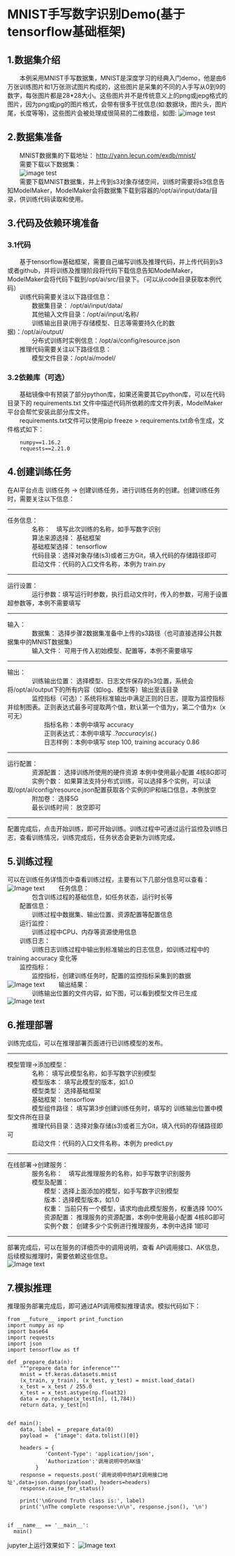 # MNIST手写数字识别Demo(基于tensorflow基础框架)
## 1.数据集介绍  
　　本例采用MNIST手写数据集，MNIST是深度学习的经典入门demo，他是由6万张训练图片和1万张测试图片构成的，这些图片是采集的不同的人手写从0到9的数字，每张图片都是28*28大小。这些图片并不是传统意义上的png或jepg格式的图片，因为png或jpg的图片格式，会带有很多干扰信息(如:数据块，图片头，图片尾，长度等等)，这些图片会被处理成很简易的二维数组，如图:
  ![image test](images/mnist.png)
## 2.数据集准备
　　MNIST数据集的下载地址： http://yann.lecun.com/exdb/mnist/  
　　需要下载以下数据集：  
　　![image test](images/mnist-dataset.png)  
　　需要下载MNIST数据集，并上传到s3对象存储空间，训练时需要将s3信息告知ModelMaker，ModelMaker会将数据集下载到容器的/opt/ai/input/data/目录，供训练代码读取和使用。  
## 3.代码及依赖环境准备
### 3.1代码
　　基于tensorflow基础框架，需要自己编写训练及推理代码，并上传代码到s3或者github，并将训练及推理阶段将代码下载信息告知ModelMaker，ModelMaker会将代码下载到/opt/ai/src/目录下。（可以从code目录获取本例代码）  
　　训练代码需要关注以下路径信息：  
　　　　数据集目录： /opt/ai/input/data/  
　　　　其他输入文件目录：/opt/ai/input/名称/  
　　　　训练输出目录(用于存储模型、日志等需要持久化的数据)：/opt/ai/output/  
　　　　分布式训练时实例信息：/opt/ai/config/resource.json  
　　推理代码需要关注以下路径信息：  
　　　　模型文件目录：/opt/ai/model/  
### 3.2依赖库（可选）
　　基础镜像中有预装了部分python库，如果还需要其它python库，可以在代码目录下的 requirements.txt 文件中描述代码所依赖的库文件列表，ModelMaker平台会帮忙安装此部分库文件。  
　　requirements.txt文件可以使用pip freeze > requirements.txt命令生成，文件格式如下：  

        numpy==1.16.2
        requests==2.21.0
## 4.创建训练任务
在AI平台点击 训练任务 -> 创建训练任务，进行训练任务的创建。创建训练任务时，需要关注以下信息：  
_ _ _
任务信息：  
　　　　名称：　填写此次训练的名称，如手写数字识别  
　　　　算法来源选择： 基础框架  
　　　　基础框架选择： tensorflow  
　　　　代码目录：选择对象存储(s3)或者三方Git，填入代码的存储路径即可  
　　　　启动文件：代码的入口文件名称，本例为 train.py  
_ _ _
运行设置：  
　　　　运行参数：填写运行时参数，执行启动文件时，传入的参数，可用于设置超参数等，本例不需要填写  
_ _ _
输入：  
　　　　数据集： 选择步骤2数据集准备中上传的s3路径（也可直接选择公共数据集中的MNIST数据集）  
　　　　输入文件： 可用于传入初始模型、配置等，本例不需要填写  
_ _ _
输出：  
　　　　训练输出位置： 选择模型、日志文件保存的s3位置，系统会将/opt/ai/output下的所有内容（如log、模型等）输出至该目录  
　　　　监控指标（可选）：系统将标准输出中满足正则的日志，提取为监控指标并绘制图表。正则表达式最多可提取两个值，默认第一个值为y，第二个值为x（x可无）  
　　　　　　指标名称：本例中填写 accuracy  
　　　　　　正则表达式：本例中填写 .*?accuracy\s(.*)  
　　　　　　日志样例：本例中填写 step 100, training accuracy 0.86  
_ _ _
运行配置：  
　　　　资源配置： 选择训练所使用的硬件资源 本例中使用最小配置 4核8G即可  
　　　　实例个数： 如果算法支持分布式训练，可以选择多个实例，可以读取/opt/ai/config/resource.json配置获取各个实例的IP和端口信息，本例放空
　　　　附加卷： 选择5G  
　　　　最长训练时间： 放空即可  
_ _ _
配置完成后，点击开始训练，即可开始训练。训练过程中可通过运行监控及训练日志，查看训练情况，训练完成后，任务状态会更新为训练完成。  
## 5.训练过程
可以在训练任务详情页中查看训练过程，主要有以下几部分信息可以查看：  
![Image text](images/info.png)
　　任务信息：  
　　　　包含训练过程的基础信息，如任务状态，运行时长等  
　　配置信息：  
　　　　训练过程中数据集、输出位置、资源配置等配置信息  
　　运行监控：  
　　　　训练过程中CPU、内存等资源使用信息  
　　训练日志：  
　　　　训练日志训练过程中输出到标准输出的日志信息，如训练过程中的 training accuracy 变化等  
　　监控指标：  
　　　　监控指标，创建训练任务时，配置的监控指标采集到的数据  
![Image text](images/monitor.png)
　　输出结果：  
　　　　训练输出位置的文件内容，如下图，可以看到模型文件已生成  
![Image text](images/output.png)


## 6.推理部署
训练完成后，可以在推理部署页面进行已训练模型的发布。  
_ _ _
模型管理->添加模型：  
　　　　名称： 填写此模型名称，如手写数字识别模型  
　　　　模型版本： 填写此模型的版本，如1.0  
　　　　模型类型： 选择基础框架  
　　　　基础框架： tensorflow  
　　　　模型组件路径： 填写第3步创建训练任务时，填写的 训练输出位置中模型文件所在目录  
　　　　推理代码目录：选择对象存储(s3)或者三方Git，填入代码的存储路径即可  
　　　　启动文件：代码的入口文件名称，本例为 predict.py  
_ _ _
在线部署->创建服务：  
　　　　服务名称：　填写此推理服务的名称，如手写数字识别服务  
　　　　模型及配置：  
　　　　　　模型：选择上面添加的模型，如手写数字识别模型  
　　　　　　版本：选择模型版本，如1.0  
　　　　　　权重： 当前只有一个模型，请求均由此模型服务，权重选择 100%  
　　　　　　资源配置： 推理服务的资源配置，本例中使用最小配置 4核8G即可  
　　　　　　实例个数： 创建多少个实例进行推理服务，本例中选择 1即可  
_ _ _
部署完成后，可以在服务的详细页中的调用说明，查看 API调用接口、AK信息，后续模拟推理时，需要依赖这些信息。  
![Image text](images/predict_info.png)
## 7.模拟推理
推理服务部署完成后，即可通过API调用模拟推理请求。模拟代码如下：  
```
from __future__ import print_function
import numpy as np
import base64
import requests
import json
import tensorflow as tf

def _prepare_data(n):
    """prepare data for inference"""
    mnist = tf.keras.datasets.mnist
    (x_train, y_train), (x_test, y_test) = mnist.load_data()
    x_test = x_test / 255.0
    x_test = x_test.astype(np.float32)
    data = np.reshape(x_test[n], (1,784))
    return data, y_test[n]


def main():
    data, label = _prepare_data(0)
    payload =  {"image": data.tolist()[0]}

    headers = {
            'Content-Type': 'application/json',
            'Authorization':'调用说明中的AK值'
         }
    response = requests.post('调用说明中的API调用接口地址',data=json.dumps(payload), headers=headers)
    response.raise_for_status()
    
    print('\nGround Truth class is:', label)   
    print('\nThe complete response:\n\n', response.json(), '\n')


if __name__ == '__main__':
  main()
```
jupyter上运行效果如下：
![Image text](images/predict_request.png)
